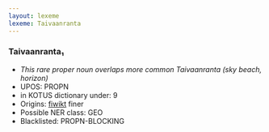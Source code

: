 ```yaml
---
layout: lexeme
lexeme: Taivaanranta
---
```


###  Taivaanranta₁

* _This rare proper noun overlaps more common *Taivaanranta* (sky beach, horizon)_
* UPOS:  PROPN
* in KOTUS dictionary under:  9
* Origins: [fiwikt](https://fi.wiktionary.org/wiki/Taivaanranta) finer 
* Possible NER class:  GEO
* Blacklisted:  PROPN-BLOCKING

